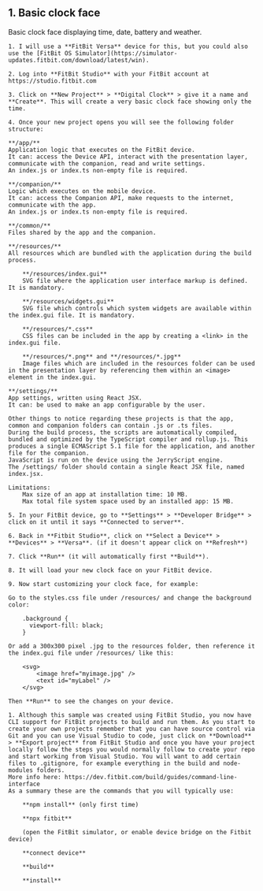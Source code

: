 ## 1. Basic clock face
Basic clock face displaying time, date, battery and weather.

	1. I will use a **FitBit Versa** device for this, but you could also use the [FitBit OS Simulator](https://simulator-updates.fitbit.com/download/latest/win).
	
	2. Log into **FitBit Studio** with your FitBit account at https://studio.fitbit.com

	3. Click on **New Project** > **Digital Clock** > give it a name and **Create**. This will create a very basic clock face showing only the time. 

	4. Once your new project opens you will see the following folder structure: 
	
	**/app/**
	Application logic that executes on the FitBit device. 
	It can: access the Device API, interact with the presentation layer, communicate with the companion, read and write settings.
	An index.js or index.ts non-empty file is required.
	
	**/companion/**
	Logic which executes on the mobile device.
	It can: access the Companion API, make requests to the internet, communicate with the app.
	An index.js or index.ts non-empty file is required.
	
	**/common/**
	Files shared by the app and the companion. 
	
	**/resources/**
	All resources which are bundled with the application during the build process.
	
		**/resources/index.gui**
		SVG file where the application user interface markup is defined. It is mandatory.
		
		**/resources/widgets.gui**
		SVG file which controls which system widgets are available within the index.gui file. It is mandatory.
		
		**/resources/*.css**
		CSS files can be included in the app by creating a <link> in the index.gui file.
		
		**/resources/*.png** and **/resources/*.jpg**
		Image files which are included in the resources folder can be used in the presentation layer by referencing them within an <image> element in the index.gui.
	
	**/settings/**
	App settings, written using React JSX. 
	It can: be used to make an app configurable by the user.
	
	Other things to notice regarding these projects is that the app, common and companion folders can contain .js or .ts files.
	During the build process, the scripts are automatically compiled, bundled and optimized by the TypeScript compiler and rollup.js. This produces a single ECMAScript 5.1 file for the application, and another file for the companion.
	JavaScript is run on the device using the JerryScript engine.
	The /settings/ folder should contain a single React JSX file, named index.jsx.
	
	Limitations:
		Max size of an app at installation time: 10 MB. 
		Max total file system space used by an installed app: 15 MB.

	5. In your FitBit device, go to **Settings** > **Developer Bridge** > click on it until it says **Connected to server**. 

	6. Back in **Fitbit Studio**, click on **Select a Device** > **Devices** > **Versa**. (if it doesn't appear click on **Refresh**)

	7. Click **Run** (it will automatically first **Build**).

	8. It will load your new clock face on your FitBit device.

	9. Now start customizing your clock face, for example: 

	Go to the styles.css file under /resources/ and change the background color: 
		
		.background {
		  viewport-fill: black;
		}
		
	Or add a 300x300 pixel .jpg to the resources folder, then reference it the index.gui file under /resources/ like this:
	
		<svg> 
			<image href="myimage.jpg" /> 
			<text id="myLabel" />
		</svg> 
	
	Then **Run** to see the changes on your device.
	
	1. Although this sample was created using FitBit Studio, you now have CLI support for FitBit projects to build and run them. As you start to create your own projects remember that you can have source control via Git and you can use Visual Studio to code, just click on **Download** > **Export project** from FitBit Studio and once you have your project locally follow the steps you would normally follow to create your repo and start working from Visual Studio. You will want to add certain files to .gitignore, for example everything in the build and node-modules folders. 
	More info here: https://dev.fitbit.com/build/guides/command-line-interface
	As a summary these are the commands that you will typically use: 
	
		**npm install** (only first time)
		
		**npx fitbit** 
		
		(open the FitBit simulator, or enable device bridge on the Fitbit device)
		
		**connect device**
		
		**build**
		
		**install**
	
